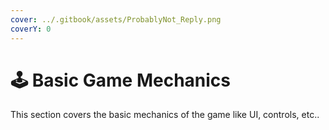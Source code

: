 ```yaml
---
cover: ../.gitbook/assets/ProbablyNot_Reply.png
coverY: 0
---
```


# 🕹 Basic Game Mechanics

This section covers the basic mechanics of the game like UI, controls, etc..
